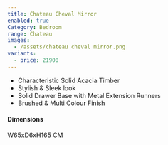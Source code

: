 ```yaml
---
title: Chateau Cheval Mirror
enabled: true
Category: Bedroom
range: Chateau
images:
  - /assets/chateau cheval mirror.png
variants:
  - price: 21900
---
```


* Characteristic Solid Acacia Timber
* Stylish & Sleek look
* Solid Drawer Base with Metal Extension Runners
* Brushed & Multi Colour Finish

#### Dimensions

W65xD6xH165 CM
